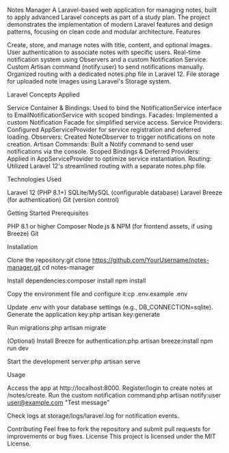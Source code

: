 Notes Manager
A Laravel-based web application for managing notes, built to apply advanced Laravel concepts as part of a study plan. The project demonstrates the implementation of modern Laravel features and design patterns, focusing on clean code and modular architecture.
Features

Create, store, and manage notes with title, content, and optional images.
User authentication to associate notes with specific users.
Real-time notification system using Observers and a custom Notification Service.
Custom Artisan command (notify:user) to send notifications manually.
Organized routing with a dedicated notes.php file in Laravel 12.
File storage for uploaded note images using Laravel's Storage system.

Laravel Concepts Applied

Service Container & Bindings: Used to bind the NotificationService interface to EmailNotificationService with scoped bindings.
Facades: Implemented a custom Notification Facade for simplified service access.
Service Providers: Configured AppServiceProvider for service registration and deferred loading.
Observers: Created NoteObserver to trigger notifications on note creation.
Artisan Commands: Built a Notify command to send user notifications via the console.
Scoped Bindings & Deferred Providers: Applied in AppServiceProvider to optimize service instantiation.
Routing: Utilized Laravel 12's streamlined routing with a separate notes.php file.

Technologies Used

Laravel 12 (PHP 8.1+)
SQLite/MySQL (configurable database)
Laravel Breeze (for authentication)
Git (version control)

Getting Started
Prerequisites

PHP 8.1 or higher
Composer
Node.js & NPM (for frontend assets, if using Breeze)
Git

Installation

Clone the repository:git clone https://github.com/YourUsername/notes-manager.git
cd notes-manager


Install dependencies:composer install
npm install


Copy the environment file and configure it:cp .env.example .env

Update .env with your database settings (e.g., DB_CONNECTION=sqlite).
Generate the application key:php artisan key:generate


Run migrations:php artisan migrate


(Optional) Install Breeze for authentication:php artisan breeze:install
npm run dev


Start the development server:php artisan serve



Usage

Access the app at http://localhost:8000.
Register/login to create notes at /notes/create.
Run the custom notification command:php artisan notify:user user@example.com "Test message"


Check logs at storage/logs/laravel.log for notification events.

Contributing
Feel free to fork the repository and submit pull requests for improvements or bug fixes.
License
This project is licensed under the MIT License.
